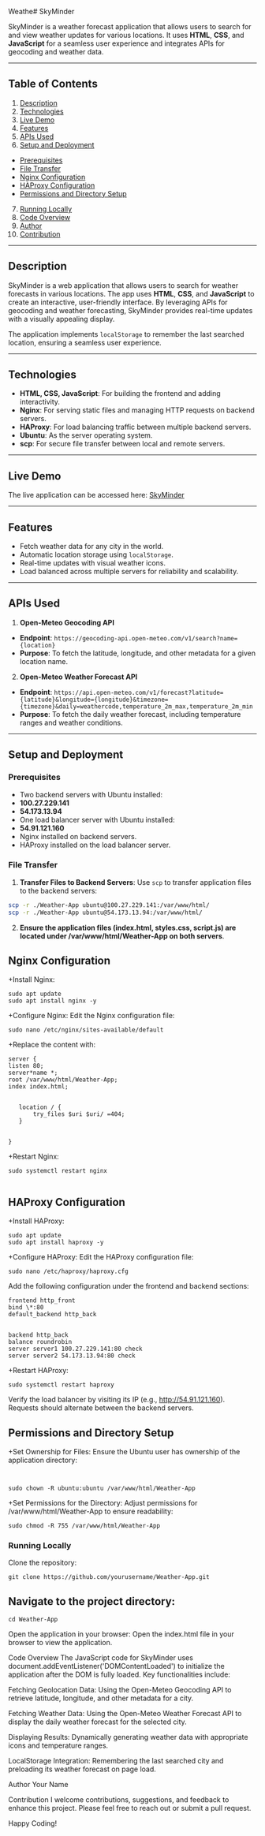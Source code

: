 Weathe# SkyMinder


SkyMinder is a weather forecast application that allows users to search for and view weather updates for various locations. It uses **HTML**, **CSS**, and **JavaScript** for a seamless user experience and integrates APIs for geocoding and weather data.


---


## Table of Contents


1. [Description](#description)
2. [Technologies](#technologies)
3. [Live Demo](#live-demo)
4. [Features](#features)
5. [APIs Used](#apis-used)
6. [Setup and Deployment](#setup-and-deployment)
  - [Prerequisites](#prerequisites)
  - [File Transfer](#file-transfer)
  - [Nginx Configuration](#nginx-configuration)
  - [HAProxy Configuration](#haproxy-configuration)
  - [Permissions and Directory Setup](#permissions-and-directory-setup)
7. [Running Locally](#running-locally)
8. [Code Overview](#code-overview)
9. [Author](#author)
10. [Contribution](#contribution)


---


## Description


SkyMinder is a web application that allows users to search for weather forecasts in various locations. The app uses **HTML**, **CSS**, and **JavaScript** to create an interactive, user-friendly interface. By leveraging APIs for geocoding and weather forecasting, SkyMinder provides real-time updates with a visually appealing display.


The application implements `localStorage` to remember the last searched location, ensuring a seamless user experience.


---


## Technologies


- **HTML, CSS, JavaScript**: For building the frontend and adding interactivity.
- **Nginx**: For serving static files and managing HTTP requests on backend servers.
- **HAProxy**: For load balancing traffic between multiple backend servers.
- **Ubuntu**: As the server operating system.
- **scp**: For secure file transfer between local and remote servers.


---


## Live Demo


The live application can be accessed here: [SkyMinder](http://54.91.121.160)


---


## Features


- Fetch weather data for any city in the world.
- Automatic location storage using `localStorage`.
- Real-time updates with visual weather icons.
- Load balanced across multiple servers for reliability and scalability.


---


## APIs Used


1. **Open-Meteo Geocoding API**


  - **Endpoint**: 
    `https://geocoding-api.open-meteo.com/v1/search?name={location}`
  - **Purpose**: To fetch the latitude, longitude, and other metadata for a given location name.


2. **Open-Meteo Weather Forecast API**
  - **Endpoint**: 
    `https://api.open-meteo.com/v1/forecast?latitude={latitude}&longitude={longitude}&timezone={timezone}&daily=weathercode,temperature_2m_max,temperature_2m_min`
  - **Purpose**: To fetch the daily weather forecast, including temperature ranges and weather conditions.


---


## Setup and Deployment


### Prerequisites


- Two backend servers with Ubuntu installed:
 - **100.27.229.141**
 - **54.173.13.94**
- One load balancer server with Ubuntu installed:
 - **54.91.121.160**
- Nginx installed on backend servers.
- HAProxy installed on the load balancer server.


### File Transfer


1. **Transfer Files to Backend Servers**: 
   Use `scp` to transfer application files to the backend servers:
  ```bash
  scp -r ./Weather-App ubuntu@100.27.229.141:/var/www/html/
  scp -r ./Weather-App ubuntu@54.173.13.94:/var/www/html/
  ```
2. **Ensure the application files (index.html, styles.css, script.js) are located under /var/www/html/Weather-App on both servers**.


  ## Nginx Configuration


  +Install Nginx:


  ```
  sudo apt update
  sudo apt install nginx -y
  ```


  +Configure Nginx:
  Edit the Nginx configuration file:


  ```
  sudo nano /etc/nginx/sites-available/default
  ```


  +Replace the content with:


```
server {
listen 80;
server*name *;
root /var/www/html/Weather-App;
index index.html;


   location / {
       try_files $uri $uri/ =404;
   }


}
```


+Restart Nginx:


```
sudo systemctl restart nginx


```


## HAProxy Configuration


+Install HAProxy:


```
sudo apt update
sudo apt install haproxy -y
```


+Configure HAProxy:
Edit the HAProxy configuration file:


```
sudo nano /etc/haproxy/haproxy.cfg
```


Add the following configuration under the frontend and backend sections:


```
frontend http_front
bind \*:80
default_backend http_back


backend http_back
balance roundrobin
server server1 100.27.229.141:80 check
server server2 54.173.13.94:80 check
```


+Restart HAProxy:


```
sudo systemctl restart haproxy
```


Verify the load balancer by visiting its IP (e.g., http://54.91.121.160). Requests should alternate between the backend servers.


## Permissions and Directory Setup


+Set Ownership for Files:
Ensure the Ubuntu user has ownership of the application directory:


```


sudo chown -R ubuntu:ubuntu /var/www/html/Weather-App
```


+Set Permissions for the Directory:
Adjust permissions for /var/www/html/Weather-App to ensure readability:


```
sudo chmod -R 755 /var/www/html/Weather-App
```


### Running Locally


Clone the repository:


```
git clone https://github.com/yourusername/Weather-App.git
```


## Navigate to the project directory:


```
cd Weather-App
```


Open the application in your browser:
Open the index.html file in your browser to view the application.


Code Overview
The JavaScript code for SkyMinder uses document.addEventListener('DOMContentLoaded') to initialize the application after the DOM is fully loaded. Key functionalities include:


Fetching Geolocation Data:
Using the Open-Meteo Geocoding API to retrieve latitude, longitude, and other metadata for a city.


Fetching Weather Data:
Using the Open-Meteo Weather Forecast API to display the daily weather forecast for the selected city.


Displaying Results:
Dynamically generating weather data with appropriate icons and temperature ranges.


LocalStorage Integration:
Remembering the last searched city and preloading its weather forecast on page load.


Author
Your Name


Contribution
I welcome contributions, suggestions, and feedback to enhance this project. Please feel free to reach out or submit a pull request.


Happy Coding!


